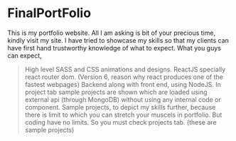 # FinalPortFolio
This is my portfolio website. All I am asking is bit of your precious time, kindly visit my site. I have tried to showcase my skills so that my clients can have first hand trustworthy knowledge of what to expect. What you guys can expect,
>High level SASS and CSS animations and designs.
>ReactJS specially react router dom. (Version 6, reason why react produces one of the fastest webpages)
>Backend along with front end, using NodeJS. In project tab sample projects are shown which are loaded using external api (through MongoDB) without using any internal code or component.
>Sample projects, to depict my skills further, because there is limit to which you can stretch your muscels in portfolio. But coding have no limits.
>So you must check projects tab. (these are sample projects)

